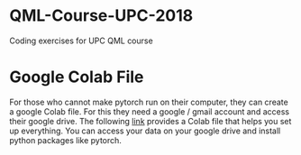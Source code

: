 # QML-Course-UPC-2018
Coding exercises for UPC QML course


# Google Colab File
For those who cannot make pytorch run on their computer, they can create a google Colab file. For this they need a google / gmail account and access their google drive.
The following [link](https://colab.research.google.com/drive/1_pmKbc_sN32TMHSXotBug-QqJAHkT9-s) provides a Colab file that helps you set up everything. You can access your data on your google drive and install python packages like pytorch.
